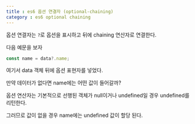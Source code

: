 ```yaml
---
title : es6 옵션 연결자 (optional-chaining)
category : es6 optional chaining
---
```


옵션 연결자는 `?`로 옵션을 표시하고 뒤에 chaining 연산자로 연결한다.

다음 예문을 보자

```js
const name = data?.name;
```

여기서 data 객체 뒤에 옵션 표현자를 넣었다.

만약 데이터가 없다면 name에는 어떤 값이 들어갈까?

옵션 연산자는 기본적으로 선행된 객체가 null이거나 undefined일 경우  undefined를 리턴한다.

그러므로 값이 없을 경우 name에는 undefined 값이 할당 된다.


